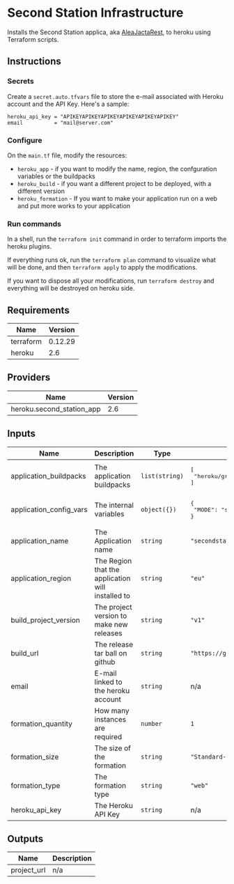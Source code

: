 # Second Station Infrastructure

Installs the Second Station applica, aka [AleaJactaRest](https://github.com/ortolanph/aleajactarest), to heroku using Terraform scripts.

## Instructions

### Secrets

Create a `secret.auto.tfvars` file to store the e-mail associated with Heroku account and the API Key. Here's a sample:

```hcl-terraform
heroku_api_key = "APIKEYAPIKEYAPIKEYAPIKEYAPIKEYAPIKEY"
email          = "mail@server.com"
```

### Configure

On the `main.tf` file, modify the resources:

 - `heroku_app` - if you want to modify the name, region, the confguration variables or the buildpacks
 - `heroku_build` - if you want a different project to be deployed, with a different version
 - `heroku_formation` - If you want to make your application run on a web and put more works to your application

### Run commands

In a shell, run the `terraform init` command in order to terraform imports the heroku plugins.

If everything runs ok, run the `terraform plan` command to visualize what will be done, and then `terraform apply` to apply the modifications.

If you want to dispose all your modifications, run `terraform destroy` and everything will be destroyed on heroku side.

## Requirements

| Name | Version |
|------|---------|
| terraform | 0.12.29 |
| heroku | 2.6 |

## Providers

| Name | Version |
|------|---------|
| heroku.second\_station\_app | 2.6 |

## Inputs

| Name | Description | Type | Default | Required |
|------|-------------|------|---------|:--------:|
| application\_buildpacks | The application buildpacks | `list(string)` | <pre>[<br>  "heroku/gradle"<br>]</pre> | no |
| application\_config\_vars | The internal variables | `object({})` | <pre>{<br>  "MODE": "server"<br>}</pre> | no |
| application\_name | The Application name | `string` | `"secondstation"` | no |
| application\_region | The Region that the application will installed to | `string` | `"eu"` | no |
| build\_project\_version | The project version to make new releases | `string` | `"v1"` | no |
| build\_url | The release tar ball on github | `string` | `"https://github.com/ortolanph/aleajactarest/archive/"` | no |
| email | E-mail linked to the heroku account | `string` | n/a | yes |
| formation\_quantity | How many instances are required | `number` | `1` | no |
| formation\_size | The size of the formation | `string` | `"Standard-1x"` | no |
| formation\_type | The formation type | `string` | `"web"` | no |
| heroku\_api\_key | The Heroku API Key | `string` | n/a | yes |

## Outputs

| Name | Description |
|------|-------------|
| project\_url | n/a |

